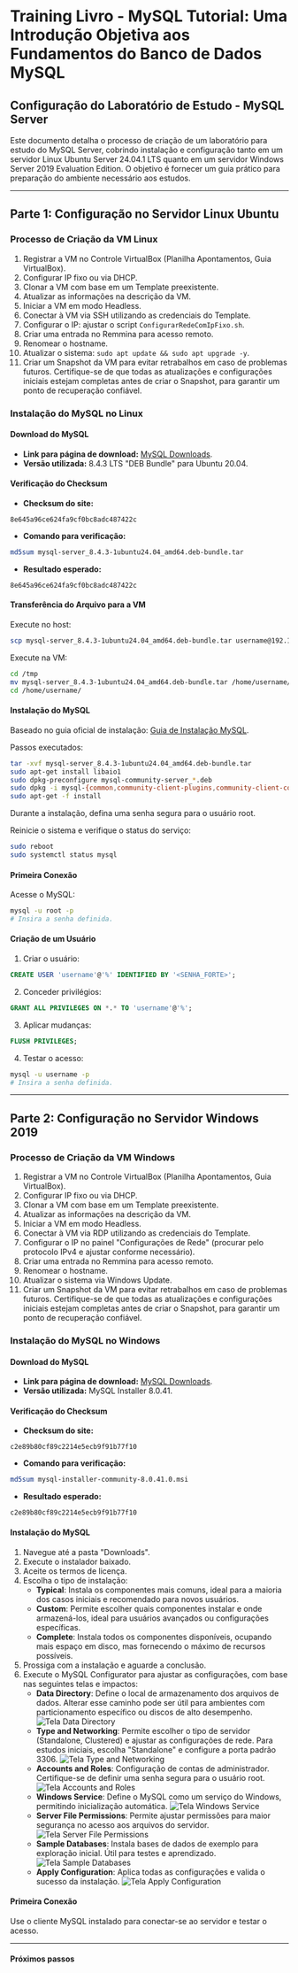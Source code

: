 # **Training Livro - MySQL Tutorial: Uma Introdução Objetiva aos Fundamentos do Banco de Dados MySQL**

## **Configuração do Laboratório de Estudo - MySQL Server**

Este documento detalha o processo de criação de um laboratório para estudo do MySQL Server, cobrindo instalação e configuração tanto em um servidor Linux Ubuntu Server 24.04.1 LTS quanto em um servidor Windows Server 2019 Evaluation Edition. O objetivo é fornecer um guia prático para preparação do ambiente necessário aos estudos.

---

## Parte 1: Configuração no Servidor Linux Ubuntu

### Processo de Criação da VM Linux

1. Registrar a VM no Controle VirtualBox (Planilha Apontamentos, Guia VirtualBox).
2. Configurar IP fixo ou via DHCP.
3. Clonar a VM com base em um Template preexistente.
4. Atualizar as informações na descrição da VM.
5. Iniciar a VM em modo Headless.
6. Conectar à VM via SSH utilizando as credenciais do Template.
7. Configurar o IP: ajustar o script `ConfigurarRedeComIpFixo.sh`.
8. Criar uma entrada no Remmina para acesso remoto.
9. Renomear o hostname.
10. Atualizar o sistema:  `sudo apt update && sudo apt upgrade -y`.
11. Criar um Snapshot da VM para evitar retrabalhos em caso de problemas futuros. Certifique-se de que todas as atualizações e configurações iniciais estejam completas antes de criar o Snapshot, para garantir um ponto de recuperação confiável.

### Instalação do MySQL no Linux

#### Download do MySQL

- **Link para página de download:** [MySQL Downloads](https://dev.mysql.com/downloads/mysql/).
- **Versão utilizada:** 8.4.3 LTS "DEB Bundle" para Ubuntu 20.04.

#### Verificação do Checksum

- **Checksum do site:**

```text
8e645a96ce624fa9cf0bc8adc487422c
```

- **Comando para verificação:**

```bash
md5sum mysql-server_8.4.3-1ubuntu24.04_amd64.deb-bundle.tar
```

- **Resultado esperado:**

```text
8e645a96ce624fa9cf0bc8adc487422c
```

#### Transferência do Arquivo para a VM

Execute no host:

```bash
scp mysql-server_8.4.3-1ubuntu24.04_amd64.deb-bundle.tar username@192.168.0.xxx:/tmp
```

Execute na VM:

```bash
cd /tmp
mv mysql-server_8.4.3-1ubuntu24.04_amd64.deb-bundle.tar /home/username/
cd /home/username/
```

#### Instalação do MySQL

Baseado no guia oficial de instalação: [Guia de Instalação MySQL](https://dev.mysql.com/doc/refman/8.4/en/linux-installation-debian.html).

Passos executados:

```bash
tar -xvf mysql-server_8.4.3-1ubuntu24.04_amd64.deb-bundle.tar
sudo apt-get install libaio1
sudo dpkg-preconfigure mysql-community-server_*.deb
sudo dpkg -i mysql-{common,community-client-plugins,community-client-core,community-client,client,community-server-core,community-server,server}_*.deb
sudo apt-get -f install
```

Durante a instalação, defina uma senha segura para o usuário root.

Reinicie o sistema e verifique o status do serviço:

```bash
sudo reboot
sudo systemctl status mysql
```

#### Primeira Conexão

Acesse o MySQL:

```bash
mysql -u root -p
# Insira a senha definida.
```

#### Criação de um Usuário

1. Criar o usuário:

```sql
CREATE USER 'username'@'%' IDENTIFIED BY '<SENHA_FORTE>';
```

2. Conceder privilégios:

```sql
GRANT ALL PRIVILEGES ON *.* TO 'username'@'%';
```

3. Aplicar mudanças:

```sql
FLUSH PRIVILEGES;
```

4. Testar o acesso:

```bash
mysql -u username -p
# Insira a senha definida.
```

---

## Parte 2: Configuração no Servidor Windows 2019

### Processo de Criação da VM Windows

1. Registrar a VM no Controle VirtualBox (Planilha Apontamentos, Guia VirtualBox).
2. Configurar IP fixo ou via DHCP.
3. Clonar a VM com base em um Template preexistente.
4. Atualizar as informações na descrição da VM.
5. Iniciar a VM em modo Headless.
6. Conectar à VM via RDP utilizando as credenciais do Template.
7. Configurar o IP no painel "Configurações de Rede" (procurar pelo protocolo IPv4 e ajustar conforme necessário).
8. Criar uma entrada no Remmina para acesso remoto.
9. Renomear o hostname.
10. Atualizar o sistema via Windows Update.
11. Criar um Snapshot da VM para evitar retrabalhos em caso de problemas futuros. Certifique-se de que todas as atualizações e configurações iniciais estejam completas antes de criar o Snapshot, para garantir um ponto de recuperação confiável.

### Instalação do MySQL no Windows

#### Download do MySQL

- **Link para página de download:** [MySQL Downloads](https://dev.mysql.com/doc/refman/8.4/en/windows-installation.html).
- **Versão utilizada:** MySQL Installer 8.0.41.

#### Verificação do Checksum

- **Checksum do site:**

```text
c2e89b80cf89c2214e5ecb9f91b77f10
```

- **Comando para verificação:**

```bash
md5sum mysql-installer-community-8.0.41.0.msi
```

- **Resultado esperado:**

```text
c2e89b80cf89c2214e5ecb9f91b77f10
```

#### Instalação do MySQL

1. Navegue até a pasta "Downloads".
2. Execute o instalador baixado.
3. Aceite os termos de licença.
4. Escolha o tipo de instalação:
   - **Typical**: Instala os componentes mais comuns, ideal para a maioria dos casos iniciais e recomendado para novos usuários.
   - **Custom**: Permite escolher quais componentes instalar e onde armazená-los, ideal para usuários avançados ou configurações específicas.
   - **Complete**: Instala todos os componentes disponíveis, ocupando mais espaço em disco, mas fornecendo o máximo de recursos possíveis.
5. Prossiga com a instalação e aguarde a conclusão.
6. Execute o MySQL Configurator para ajustar as configurações, com base nas seguintes telas e impactos:
   - **Data Directory**: Define o local de armazenamento dos arquivos de dados. Alterar esse caminho pode ser útil para ambientes com particionamento específico ou discos de alto desempenho.
     ![Tela Data Directory](./images/TelaDataDirectory.png)
   - **Type and Networking**: Permite escolher o tipo de servidor (Standalone, Clustered) e ajustar as configurações de rede. Para estudos iniciais, escolha "Standalone" e configure a porta padrão 3306.
     ![Tela Type and Networking](./images/TelaTypeAndNetworking.png)
   - **Accounts and Roles**: Configuração de contas de administrador. Certifique-se de definir uma senha segura para o usuário root.
     ![Tela Accounts and Roles](./images/TelaAccountsAndRoles.png)
   - **Windows Service**: Define o MySQL como um serviço do Windows, permitindo inicialização automática.
     ![Tela Windows Service](./images/TelaWindowsService.png)
   - **Server File Permissions**: Permite ajustar permissões para maior segurança no acesso aos arquivos do servidor.
     ![Tela Server File Permissions](./images/TelaServerFilePermissions.png)
   - **Sample Databases**: Instala bases de dados de exemplo para exploração inicial. Útil para testes e aprendizado.
     ![Tela Sample Databases](./images/TelaSampleDatabases.png)
   - **Apply Configuration**: Aplica todas as configurações e valida o sucesso da instalação.
     ![Tela Apply Configuration](./images/TelaApplyConfiguration.png)

#### Primeira Conexão

Use o cliente MySQL instalado para conectar-se ao servidor e testar o acesso.

---

#### Próximos passos
